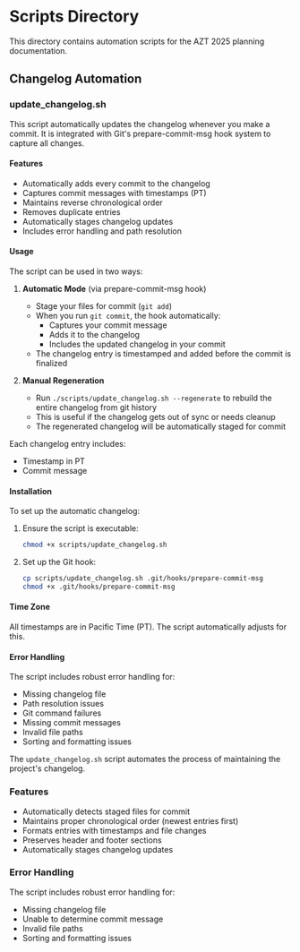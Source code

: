 # Scripts Directory

This directory contains automation scripts for the AZT 2025 planning documentation.

## Changelog Automation

### update_changelog.sh
This script automatically updates the changelog whenever you make a commit. It is integrated with Git's prepare-commit-msg hook system to capture all changes.

#### Features
- Automatically adds every commit to the changelog
- Captures commit messages with timestamps (PT)
- Maintains reverse chronological order
- Removes duplicate entries
- Automatically stages changelog updates
- Includes error handling and path resolution

#### Usage
The script can be used in two ways:

1. **Automatic Mode** (via prepare-commit-msg hook)
   - Stage your files for commit (`git add`)
   - When you run `git commit`, the hook automatically:
     - Captures your commit message
     - Adds it to the changelog
     - Includes the updated changelog in your commit
   - The changelog entry is timestamped and added before the commit is finalized

2. **Manual Regeneration**
   - Run `./scripts/update_changelog.sh --regenerate` to rebuild the entire changelog from git history
   - This is useful if the changelog gets out of sync or needs cleanup
   - The regenerated changelog will be automatically staged for commit

Each changelog entry includes:
- Timestamp in PT
- Commit message

#### Installation
To set up the automatic changelog:

1. Ensure the script is executable:
   ```bash
   chmod +x scripts/update_changelog.sh
   ```

2. Set up the Git hook:
   ```bash
   cp scripts/update_changelog.sh .git/hooks/prepare-commit-msg
   chmod +x .git/hooks/prepare-commit-msg
   ```

#### Time Zone
All timestamps are in Pacific Time (PT). The script automatically adjusts for this.

#### Error Handling
The script includes robust error handling for:
- Missing changelog file
- Path resolution issues
- Git command failures
- Missing commit messages
- Invalid file paths
- Sorting and formatting issues

The `update_changelog.sh` script automates the process of maintaining the project's changelog. 

### Features

- Automatically detects staged files for commit
- Maintains proper chronological order (newest entries first)
- Formats entries with timestamps and file changes
- Preserves header and footer sections
- Automatically stages changelog updates

### Error Handling

The script includes robust error handling for:
- Missing changelog file
- Unable to determine commit message
- Invalid file paths
- Sorting and formatting issues 
